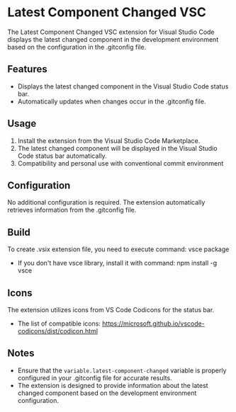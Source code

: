 # Latest Component Changed VSC

The Latest Component Changed VSC extension for Visual Studio Code displays the latest changed component in the development environment based on the configuration in the .gitconfig file.

## Features

- Displays the latest changed component in the Visual Studio Code status bar.
- Automatically updates when changes occur in the .gitconfig file.


## Usage

1. Install the extension from the Visual Studio Code Marketplace.
2. The latest changed component will be displayed in the Visual Studio Code status bar automatically.
3. Compatibility and personal use with conventional commit environment

## Configuration

No additional configuration is required. The extension automatically retrieves information from the .gitconfig file.

## Build

To create .vsix extension file, you need to execute command: vsce package
- If you don't have vsce library, install it with command: npm install -g vsce

## Icons

The extension utilizes icons from VS Code Codicons for the status bar.
- The list of compatible icons: https://microsoft.github.io/vscode-codicons/dist/codicon.html

## Notes

- Ensure that the `variable.latest-component-changed` variable is properly configured in your .gitconfig file for accurate results.
- The extension is designed to provide information about the latest changed component based on the development environment configuration.
